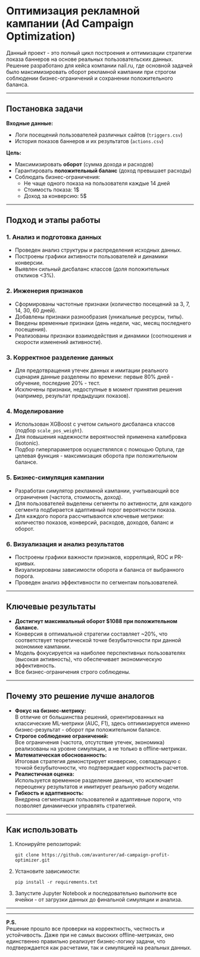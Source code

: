 # Оптимизация рекламной кампании (Ad Campaign Optimization)

Данный проект - это полный цикл построения и оптимизации стратегии показа баннеров на основе реальных пользовательских данных. Решение разработано для кейса компании nail.ru, где основной задачей было максимизировать оборот рекламной кампании при строгом соблюдении бизнес-ограничений и сохранении положительного баланса.

---

## Постановка задачи

**Входные данные:**
- Логи посещений пользователей различных сайтов (`triggers.csv`)
- История показов баннеров и их результатов (`actions.csv`)

**Цель:**
- Максимизировать **оборот** (сумма дохода и расходов)
- Гарантировать **положительный баланс** (доход превышает расходы)
- Соблюдать бизнес-ограничения:
    - Не чаще одного показа на пользователя каждые 14 дней
    - Стоимость показа: 1$
    - Доход за конверсию: 5$

---

## Подход и этапы работы

### 1. Анализ и подготовка данных

- Проведен анализ структуры и распределения исходных данных.
- Построены графики активности пользователей и динамики конверсии.
- Выявлен сильный дисбаланс классов (доля положительных откликов <3%).

### 2. Инженерия признаков

- Сформированы частотные признаки (количество посещений за 3, 7, 14, 30, 60 дней).
- Добавлены признаки разнообразия (уникальные ресурсы, типы).
- Введены временные признаки (день недели, час, месяц последнего посещения).
- Реализованы признаки взаимодействия и динамики (соотношения и скорости изменений активности).

### 3. Корректное разделение данных

- Для предотвращения утечек данных и имитации реального сценария данные разделены по времени: первые 80% дней - обучение, последние 20% - тест.
- Исключены признаки, недоступные в момент принятия решения (например, результат предыдущих показов).

### 4. Моделирование

- Использован XGBoost с учетом сильного дисбаланса классов (подбор `scale_pos_weight`).
- Для повышения надежности вероятностей применена калибровка (isotonic).
- Подбор гиперпараметров осуществлялся с помощью Optuna, где целевая функция - максимизация оборота при положительном балансе.

### 5. Бизнес-симуляция кампании

- Разработан симулятор рекламной кампании, учитывающий все ограничения (частота, стоимость, доход).
- Для пользователей выделены сегменты по активности, для каждого сегмента подбирается адаптивный порог вероятности показа.
- Для каждого порога рассчитываются ключевые метрики: количество показов, конверсий, расходов, доходов, баланс и оборот.

### 6. Визуализация и анализ результатов

- Построены графики важности признаков, корреляций, ROC и PR-кривых.
- Визуализированы зависимости оборота и баланса от выбранного порога.
- Проведен анализ эффективности по сегментам пользователей.

---

## Ключевые результаты

- **Достигнут максимальный оборот $1088 при положительном балансе.**
- Конверсия в оптимальной стратегии составляет ~20%, что соответствует теоретической точке безубыточности при данной экономике кампании.
- Модель фокусируется на наиболее перспективных пользователях (высокая активность), что обеспечивает экономическую эффективность.
- Все бизнес-ограничения строго соблюдены.

---

## Почему это решение лучше аналогов

- **Фокус на бизнес-метрику:**  
  В отличие от большинства решений, ориентированных на классические ML-метрики (AUC, F1), здесь оптимизируется именно бизнес-результат - оборот при положительном балансе.
- **Строгое соблюдение ограничений:**  
  Все ограничения (частота, отсутствие утечек, экономика) реализованы на уровне симуляции, а не только в offline-метриках.
- **Математическая обоснованность:**  
  Итоговая стратегия демонстрирует конверсию, совпадающую с точкой безубыточности, что подтверждает корректность расчетов.
- **Реалистичная оценка:**  
  Используется временное разделение данных, что исключает переоценку результатов и имитирует реальную работу модели.
- **Гибкость и адаптивность:**  
  Внедрена сегментация пользователей и адаптивные пороги, что позволяет динамически управлять стратегией.

---

## Как использовать

1. Клонируйте репозиторий:
    ```
    git clone https://github.com/avanturer/ad-campaign-profit-optimizer.git
    ```
2. Установите зависимости:
    ```
    pip install -r requirements.txt
    ```
3. Запустите Jupyter Notebook и последовательно выполните все ячейки - от загрузки данных до финальной симуляции и анализа.
---

---

**P.S.**  
Решение прошло все проверки на корректность, честность и устойчивость. Даже при не самых высоких offline-метриках, оно единственно правильно реализует бизнес-логику задачи, что подтверждается как расчетами, так и симуляцией на реальных данных.
